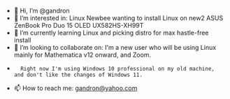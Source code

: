 - 👋 Hi, I’m @gandron
- 👀 I’m interested in:  Linux Newbee wanting to install Linux on new2 ASUS ZenBook Pro Duo 15 OLED UX582HS-XH99T
- 🌱 I’m currently learning Linux and picking distro for max hastle-free install
- 💞️ I’m looking to collaborate on:  I'm a new user who will be using Linux mainly for Mathematica v12 onward, and Zoom.
-       Right now I'm using Windows 10 professional on my old machine, and don't like the changes of Windows 11.
- 📫 How to reach me:  gandron@yahoo.com

<!---
gandron/gandron is a ✨ special ✨ repository because its `README.md` (this file) appears on your GitHub profile.
You can click the Preview link to take a look at your changes.
--->
